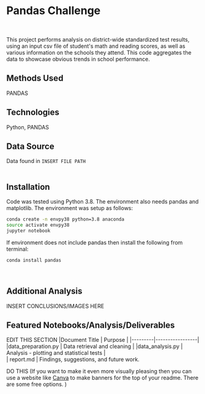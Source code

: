 # Pandas Challenge
<br>

This project performs analysis on district-wide standardized test results, using an input csv file of student's math and reading scores, as well as various information on the schools they attend. This code aggregates the data to showcase obvious trends in school performance.
<br>  

## Methods Used  
PANDAS
<br>

## Technologies
Python, PANDAS
<br>

## Data Source

Data found in `INSERT FILE PATH`  
<br>

## Installation
Code was tested using Python 3.8.  The environment also needs pandas and matplotlib. The environment was setup as follows:

```bash
conda create -n envpy38 python=3.8 anaconda
source activate envpy38
jupyter notebook
```
If environment does not include pandas then install the following from terminal:
```bash
conda install pandas
```  
<br>

## Additional Analysis 
INSERT CONCLUSIONS/IMAGES HERE
<br>

## Featured Notebooks/Analysis/Deliverables
EDIT THIS SECTION
|Document Title    |  Purpose   | 
|---------|-----------------|
|data_preparation.py  | Data retrieval and cleaning    |
|data_analysis.py |  Analysis - plotting and statistical tests    |  
| report.md |  Findings, suggestions, and future work.

DO THIS (If you want to make it even more visually pleasing then you can use a website like [Canva](https://www.canva.com/web-banners/templates/) to make banners for the top of your readme.  There are some free options.  )

